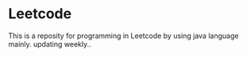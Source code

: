 # Leetcode
This is a reposity for programming in Leetcode by using java language mainly.
updating weekly..
